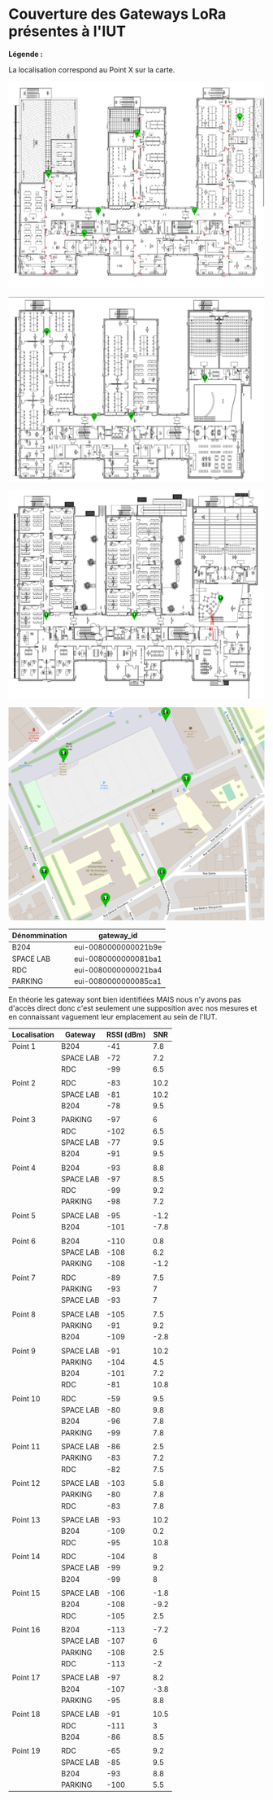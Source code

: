 # Couverture des Gateways LoRa présentes à l'IUT

__Légende :__

La localisation correspond au Point X sur la carte.

![R+2](R+2_light.png)

![R+1](R+1_light.png)

![RDC](Rdc_light.png)

![outside](carte.png)

Dénommination|gateway_id
-|-
B204|eui-0080000000021b9e
SPACE LAB|eui-0080000000081ba1
RDC|eui-0080000000021ba4
PARKING|eui-0080000000085ca1
En théorie les gateway sont bien identifiées MAIS nous n'y avons pas d'accès direct donc c'est seulement une supposition avec nos mesures et en connaissant vaguement leur emplacement au sein de l'IUT.

Localisation|Gateway|RSSI (dBm)|SNR|
-|-|-|-|
Point 1|B204|-41|7.8
||SPACE LAB|-72|7.2
||RDC|-99|6.5
||||
Point 2|RDC|-83|10.2
||SPACE LAB|-81|10.2
||B204|-78|9.5
||||
Point 3|PARKING|-97|6
||RDC|-102|6.5
||SPACE LAB|-77|9.5
||B204|-91|9.5
||||
Point 4|B204|-93|8.8
||SPACE LAB|-97|8.5
||RDC|-99|9.2
||PARKING|-98|7.2
||||
Point 5|SPACE LAB|-95|-1.2
||B204|-101|-7.8
||||
Point 6|B204|-110|0.8
||SPACE LAB|-108|6.2
||PARKING|-108|-1.2
||||
Point 7|RDC|-89|7.5
||PARKING|-93|7
||SPACE LAB|-93|7
||||
Point 8|SPACE LAB|-105|7.5
||PARKING|-91|9.2
||B204|-109|-2.8
||||
Point 9|SPACE LAB|-91|10.2
||PARKING|-104|4.5
||B204|-101|7.2
||RDC|-81|10.8
||||
Point 10|RDC|-59|9.5
||SPACE LAB|-80|9.8
||B204|-96|7.8
||PARKING|-99|7.8
|||
Point 11|SPACE LAB|-86|2.5
||PARKING|-83|7.2
||RDC|-82|7.5
|||
Point 12|SPACE LAB|-103|5.8
||PARKING|-80|7.8
||RDC|-83|7.8
|||
Point 13|SPACE LAB|-93|10.2
||B204|-109|0.2
||RDC|-95|10.8
|||
Point 14|RDC|-104|8
||SPACE LAB|-99|9.2
||B204|-99|8
|||
Point 15|SPACE LAB|-106|-1.8
||B204|-108|-9.2
||RDC|-105|2.5
|||
Point 16|B204|-113|-7.2
||SPACE LAB|-107|6
||PARKING|-108|2.5
||RDC|-113|-2
|||
Point 17|SPACE LAB|-97|8.2
||B204|-107|-3.8
||PARKING|-95|8.8
|||
Point 18|SPACE LAB|-91|10.5
||RDC|-111|3
||B204|-86|8.5
|||
Point 19|RDC|-65|9.2
||SPACE LAB|-85|9.5
||B204|-93|8.8
||PARKING|-100|5.5
